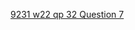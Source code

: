 [9231 w22 qp 32 Question 7](https://papers.gceguide.com/A%20Levels/Mathematics%20-%20Further%20(9231)/2022/9231_w22_qp_32.pdf)

